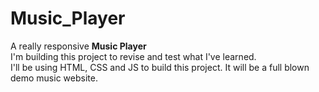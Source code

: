 # Music_Player
A really responsive <strong>Music Player</strong> <br>
I'm building this project to revise and test what I've learned. <br>
I'll be using HTML, CSS and JS to build this project.
It will be a full blown demo music website.
